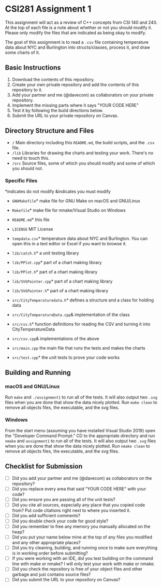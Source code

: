 # CSI281 Assignment 1

This assignment will act as a review of C++ concepts from CSI 140 and 240. At the top of each file is a note about whether or not you should modify it. Please only modify the files that are indicated as being okay to modify.

The goal of this assignment is to read a `.csv` file containing temperature data about NYC and Burlington into structs/classes, process it, and draw some charts of it.

## Basic Instructions

1. Download the contents of this repository.
2. Create your own private repository and add the contents of this repository to it.
3. Add your partner and me (@davecom) as collaborators on your private repository.
4. Implement the missing parts where it says "YOUR CODE HERE"
5. Test it by following the build directions below.
6. Submit the URL to your private repository on Canvas.

## Directory Structure and Files

- `/` Main directory including this `README.md`, the build scripts, and the `.csv` file.
- `/lib` Libraries for drawing the charts and testing your work. There's no need to touch this.
- `/src` Source files, some of which you should modify and some of which you should not.

### Specific Files

*indicates do not modify
&indicates you must modify

- `GNUMakefile`* make file for GNU Make on macOS and GNU/Linux
- `Makefile`* make file for nmake/Visual Studio on Windows
- `README.md`* this file
- `LICENSE` MIT License
- `tempdata.csv`* temperature data about NYC and Burlington. You can open this in a text editor or Excel if you want to browse it.

- `lib/catch.h`* a unit testing library
- `lib/PPlot.cpp`* part of a chart making library
- `lib/PPlot.h`* part of a chart making library
- `lib/SVGPainter.cpp`* part of a chart making library
- `lib/SVGPainter.h`* part of a chart making library

- `src/CityTemperaturedata.h`* defines a structure and a class for holding data
- `src/CityTemperatureData.cpp`& implementation of the class
- `src/csv.h`* function definitions for reading the CSV and turning it into CityTemperatureData
- `src/csv.cpp`& implementations of the above
- `src/main.cpp` the main file that runs the tests and makes the charts
- `src/test.cpp`* the unit tests to prove your code works

## Building and Running

### macOS and GNU/Linux

Run `make` and `./assignment1` to run all of the tests. It will also output two `.svg` files when you are done that show the data nicely plotted. Run `make clean` to remove all objects files, the executable, and the svg files.

### Windows

From the start menu (assuming you have installed Visual Studio 2019) open the "Developer Command Prompt." CD to the appropriate directory and run `nmake` and `assignment1` to run all of the tests. It will also output two `.svg` files when you are done that show the data nicely plotted. Run `nmake clean` to remove all objects files, the executable, and the svg files.

## Checklist for Submission

- [ ] Did you add your partner and me (@davecom) as collaborators on the repository?
- [ ] Did you replace every area that said "YOUR CODE HERE" with your code?
- [ ] Did you ensure you are passing all of the unit tests?
- [ ] Did you cite all sources, especially any place that you copied code from? Put code citations right next to where you inserted it.
- [ ] Did you add sufficient comments?
- [ ] Did you double check your code for good style?
- [ ] Did you remember to free any memory you manually allocated on the heap?
- [ ] Did you put your name below mine at the top of any files you modified and any other appropriate places?
- [ ] Did you try cleaning, building, and running once to make sure everything is in working order before submitting?
- [ ] If you were working with an IDE, did you test building on the command line with make or nmake? I will only test your work with make or nmake.
- [ ] Did you check the repository is free of your object files and other garbage and just contains source files?
- [ ] Did you submit the URL to your repository on Canvas?
